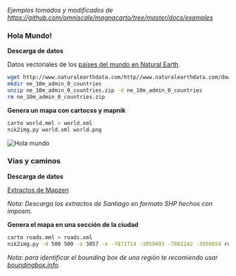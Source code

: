 _Ejemplos tomados y modificados de https://github.com/omniscale/magnacarto/tree/master/docs/examples_

### Hola Mundo!

**Descarga de datos**

Datos vectoriales de los [países del mundo en Natural Earth](http://www.naturalearthdata.com/downloads/10m-cultural-vectors/10m-admin-0-countries/).

```bash
wget http://www.naturalearthdata.com/http//www.naturalearthdata.com/download/10m/cultural/ne_10m_admin_0_countries.zip
mkdir ne_10m_admin_0_countries
unzip ne_10m_admin_0_countries.zip -d ne_10m_admin_0_countries
rm ne_10m_admin_0_countries.zip
```

**Genera un mapa con cartocss y mapnik**

```bash
carto world.mml > world.xml
nik2img.py world.xml world.png
```

![Hola
mundo](https://github.com/rodowi/geo-is-osm/blob/master/demos/cartocss/world.png)

### Vías y caminos

**Descarga de datos**

[Extractos de Mapzen](https://mapzen.com/data/metro-extracts)

_Nota: Descarga los extractos de Santiago en formato SHP hechos con imposm._

**Genera el mapa en una sección de la ciudad**

```bash
carto roads.mml > roads.xml
nik2img.py -d 500 500 -s 3857 -e -7871714 -3959491 -7861242 -3950854 roads.xml roads.png
```

_Nota: para identificar el bounding box de una región te recomiendo usar [boundingbox.info](http://boundingbox.info/)._
